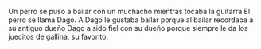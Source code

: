 Un perro se puso a bailar con un muchacho mientras tocaba la guitarra
El perro se llama Dago.
A Dago le gustaba bailar porque al bailar recordaba a su antiguo dueño
Dago a sido fiel con su dueño porque siempre le da los juecitos de gallina, su favorito.

